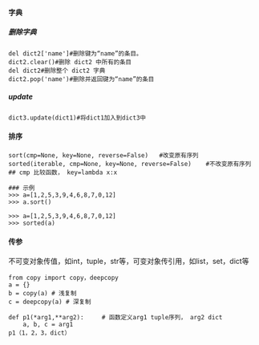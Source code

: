 #### 字典

##### 删除字典

```
del dict2['name']#删除键为“name”的条目。
dict2.clear()#删除 dict2 中所有的条目
del dict2#删除整个 dict2 字典
dict2.pop('name')#删除并返回键为“name”的条目
```

##### update

```
dict3.update(dict1)#将dict1加入到dict3中
```

#### 排序

```
sort(cmp=None, key=None, reverse=False)   #改变原有序列
sorted(iterable, cmp=None, key=None, reverse=False)    #不改变原有序列
## cmp 比较函数， key=lambda x:x

### 示例
>>> a=[1,2,5,3,9,4,6,8,7,0,12]
>>> a.sort()

>>> a=[1,2,5,3,9,4,6,8,7,0,12]
>>> sorted(a)
```

#### 传参

不可变对象传值，如int，tuple，str等，可变对象传引用，如list，set，dict等

```
from copy import copy，deepcopy
a = {}
b = copy(a) # 浅复制
c = deepcopy(a) # 深复制

def p1(*arg1,**arg2):     # 函数定义arg1 tuple序列， arg2 dict
    a, b, c = arg1
p1（1，2，3，dict）
```





